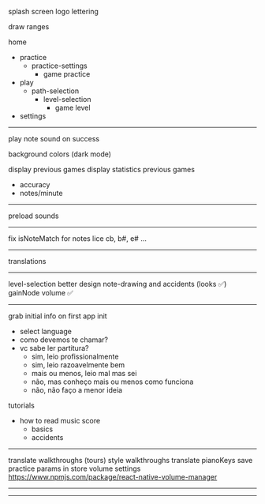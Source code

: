splash screen
logo
lettering

draw ranges

home

-   practice
    -   practice-settings
        -   game practice
-   play
    -   path-selection
        -   level-selection
            -   game level
-   settings

---

play note sound on success

background colors (dark mode)

display previous games
display statistics previous games

-   accuracy
-   notes/minute

---

preload sounds

---

fix isNoteMatch for notes lice cb, b#, e# ...

---

translations

---

level-selection better design
note-drawing and accidents (looks ✅)
gainNode volume ✅

---

grab initial info on first app init

-   select language
-   como devemos te chamar?
-   vc sabe ler partitura?
    -   sim, leio profissionalmente
    -   sim, leio razoavelmente bem
    -   mais ou menos, leio mal mas sei
    -   não, mas conheço mais ou menos como funciona
    -   não, não faço a menor ideia

tutorials

-   how to read music score
    -   basics
    -   accidents

---

translate walkthroughs (tours)
style walkthroughs
translate pianoKeys
save practice params in store
volume settings https://www.npmjs.com/package/react-native-volume-manager

---

---
